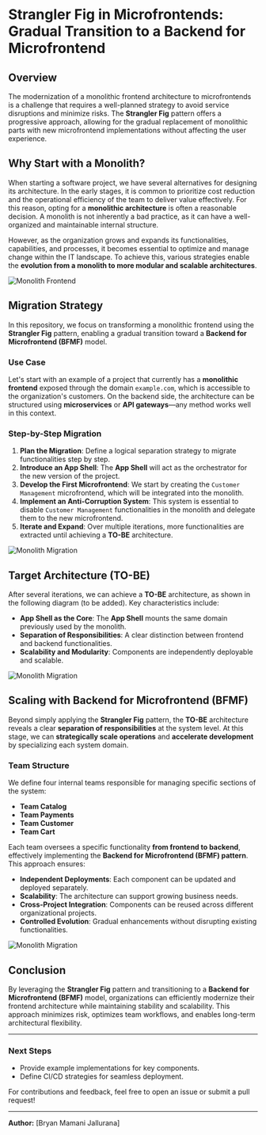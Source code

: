 # Strangler Fig in Microfrontends: Gradual Transition to a Backend for Microfrontend

## Overview
The modernization of a monolithic frontend architecture to microfrontends is a challenge that requires a well-planned strategy to avoid service disruptions and minimize risks. The **Strangler Fig** pattern offers a progressive approach, allowing for the gradual replacement of monolithic parts with new microfrontend implementations without affecting the user experience.

## Why Start with a Monolith?
When starting a software project, we have several alternatives for designing its architecture. In the early stages, it is common to prioritize cost reduction and the operational efficiency of the team to deliver value effectively. For this reason, opting for a **monolithic architecture** is often a reasonable decision. A monolith is not inherently a bad practice, as it can have a well-organized and maintainable internal structure.

However, as the organization grows and expands its functionalities, capabilities, and processes, it becomes essential to optimize and manage change within the IT landscape. To achieve this, various strategies enable the **evolution from a monolith to more modular and scalable architectures**.

![Monolith Frontend](./images/Strangler_Fig_Monolith.png)

## Migration Strategy
In this repository, we focus on transforming a monolithic frontend using the **Strangler Fig** pattern, enabling a gradual transition toward a **Backend for Microfrontend (BFMF)** model.

### Use Case
Let's start with an example of a project that currently has a **monolithic frontend** exposed through the domain `example.com`, which is accessible to the organization's customers. On the backend side, the architecture can be structured using **microservices** or **API gateways**—any method works well in this context.

### Step-by-Step Migration
1. **Plan the Migration**: Define a logical separation strategy to migrate functionalities step by step.
2. **Introduce an App Shell**: The **App Shell** will act as the orchestrator for the new version of the project.
3. **Develop the First Microfrontend**: We start by creating the `Customer Management` microfrontend, which will be integrated into the monolith.
4. **Implement an Anti-Corruption System**: This system is essential to disable `Customer Management` functionalities in the monolith and delegate them to the new microfrontend.
5. **Iterate and Expand**: Over multiple iterations, more functionalities are extracted until achieving a **TO-BE** architecture.

![Monolith Migration](./images/Strangler_Fig_ACL.png)

## Target Architecture (TO-BE)
After several iterations, we can achieve a **TO-BE** architecture, as shown in the following diagram (to be added). Key characteristics include:
- **App Shell as the Core**: The **App Shell** mounts the same domain previously used by the monolith.
- **Separation of Responsibilities**: A clear distinction between frontend and backend functionalities.
- **Scalability and Modularity**: Components are independently deployable and scalable.

![Monolith Migration](./images/Strangler_Fig_To_Be.png)

## Scaling with Backend for Microfrontend (BFMF)
Beyond simply applying the **Strangler Fig** pattern, the **TO-BE** architecture reveals a clear **separation of responsibilities** at the system level. At this stage, we can **strategically scale operations** and **accelerate development** by specializing each system domain.

### Team Structure
We define four internal teams responsible for managing specific sections of the system:
- **Team Catalog**
- **Team Payments**
- **Team Customer**
- **Team Cart**

Each team oversees a specific functionality **from frontend to backend**, effectively implementing the **Backend for Microfrontend (BFMF) pattern**. This approach ensures:
- **Independent Deployments**: Each component can be updated and deployed separately.
- **Scalability**: The architecture can support growing business needs.
- **Cross-Project Integration**: Components can be reused across different organizational projects.
- **Controlled Evolution**: Gradual enhancements without disrupting existing functionalities.

![Monolith Migration](./images/Strangler_Fig_To_Be_BFMF.png)

## Conclusion
By leveraging the **Strangler Fig** pattern and transitioning to a **Backend for Microfrontend (BFMF)** model, organizations can efficiently modernize their frontend architecture while maintaining stability and scalability. This approach minimizes risk, optimizes team workflows, and enables long-term architectural flexibility.

---

### Next Steps
- Provide example implementations for key components.
- Define CI/CD strategies for seamless deployment.

For contributions and feedback, feel free to open an issue or submit a pull request!

---

**Author:** [Bryan Mamani Jallurana]  